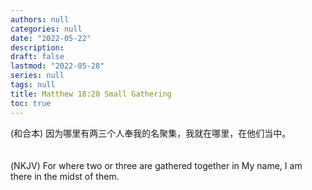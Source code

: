```yaml
---
authors: null
categories: null
date: "2022-05-22"
description: 
draft: false
lastmod: "2022-05-28"
series: null
tags: null
title: Matthew 18:20 Small Gathering
toc: true
---
```

(和合本) 因为哪里有两三个人奉我的名聚集，我就在哪里，在他们当中。  
<br />  
(NKJV) For where two or three are gathered together in My name, I am there in the midst of them.
<!--more-->

